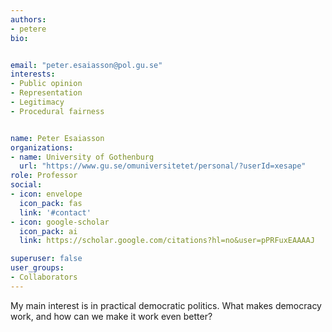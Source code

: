 ```yaml
---
authors:
- petere
bio:


email: "peter.esaiasson@pol.gu.se"
interests:
- Public opinion
- Representation
- Legitimacy
- Procedural fairness


name: Peter Esaiasson
organizations:
- name: University of Gothenburg
  url: "https://www.gu.se/omuniversitetet/personal/?userId=xesape"
role: Professor
social:
- icon: envelope
  icon_pack: fas
  link: '#contact'
- icon: google-scholar
  icon_pack: ai
  link: https://scholar.google.com/citations?hl=no&user=pPRFuxEAAAAJ

superuser: false
user_groups:
- Collaborators
---
```

My main interest is in practical democratic politics. What makes democracy work, and how can we make it work even better?